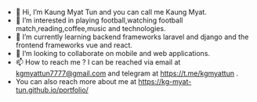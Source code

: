 - 👋 Hi, I’m Kaung Myat Tun and you can call me Kaung Myat.
- 👀 I’m interested in playing football,watching football match,reading,coffee,music and technologies.
- 🌱 I’m currently learning backend frameworks laravel and django and the frontend frameworks vue and react.
- 💞️ I’m looking to collaborate on mobile and web applications.
- 📫 How to reach me ? I can be reached via email at kgmyattun7777@gmail.com and telegram at https://t.me/kgmyattun .
- You can also reach more about me at https://kg-myat-tun.github.io/portfolio/

<!---
kg-myat-tun/kg-myat-tun is a ✨ special ✨ repository because its `README.md` (this file) appears on your GitHub profile.
You can click the Preview link to take a look at your changes.
--->
